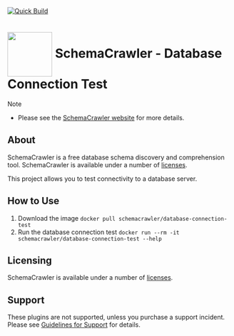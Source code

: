<!-- markdownlint-disable MD041 -->
[![Quick Build](https://github.com/sualeh/connecttest/actions/workflows/quick-build.yml/badge.svg)](https://github.com/sualeh/connecttest/actions/workflows/quick-build.yml)


# <img src="https://raw.githubusercontent.com/schemacrawler/SchemaCrawler/main/schemacrawler-website/src/site/resources/images/schemacrawler_logo.png" height="100px" width="100px" valign="middle"/> SchemaCrawler - Database Connection Test

> [!NOTE]
> * Please see the [SchemaCrawler website](https://www.schemacrawler.com/) for more details.


## About

SchemaCrawler is a free database schema discovery and comprehension tool. SchemaCrawler is available under a number of [licenses](https://sualeh.github.io/SchemaCrawler/license.html).

This project allows you to test connectivity to a database server.

## How to Use

1. Download the image
   `docker pull schemacrawler/database-connection-test`
2. Run the database connection test
   `docker run --rm -it schemacrawler/database-connection-test --help`


## Licensing

SchemaCrawler is available under a number of [licenses](https://www.schemacrawler.com/license.html).

## Support

These plugins are not supported, unless you purchase a support incident. Please see [Guidelines for Support](https://sualeh.github.io/SchemaCrawler/consulting.html) for details.
